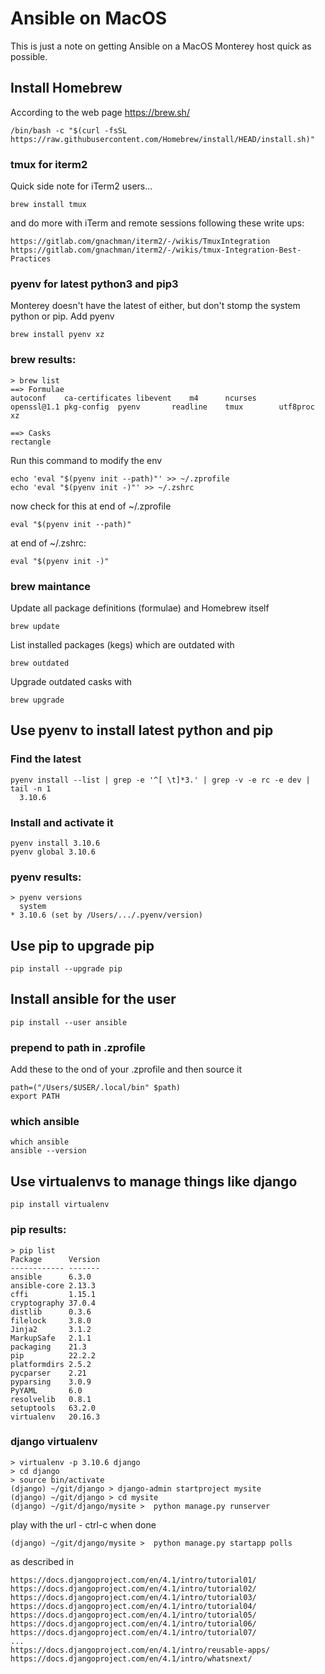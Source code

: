 # Ansible on MacOS

This is just a note on getting Ansible on a MacOS Monterey host quick as possible.

## Install Homebrew

According to the web page https://brew.sh/

    /bin/bash -c "$(curl -fsSL https://raw.githubusercontent.com/Homebrew/install/HEAD/install.sh)"

### tmux for iterm2

Quick side note for iTerm2 users...

    brew install tmux

and do more with iTerm and remote sessions following these write ups:

    https://gitlab.com/gnachman/iterm2/-/wikis/TmuxIntegration
    https://gitlab.com/gnachman/iterm2/-/wikis/tmux-Integration-Best-Practices

### pyenv for latest python3 and pip3

Monterey doesn't have the latest of either, but don't stomp the system python or pip. Add pyenv

    brew install pyenv xz

### brew results:

    > brew list
    ==> Formulae
    autoconf	ca-certificates	libevent	m4		ncurses		openssl@1.1	pkg-config	pyenv		readline	tmux		utf8proc	xz
    
    ==> Casks
    rectangle

Run this command to modify the env

    echo 'eval "$(pyenv init --path)"' >> ~/.zprofile
    echo 'eval "$(pyenv init -)"' >> ~/.zshrc
    
now check for this at end of ~/.zprofile

    eval "$(pyenv init --path)"

at end of ~/.zshrc:

    eval "$(pyenv init -)"
    
### brew maintance

Update all package definitions (formulae) and Homebrew itself

    brew update

List installed packages (kegs) which are outdated with

    brew outdated

Upgrade outdated casks with

    brew upgrade

## Use pyenv to install latest python and pip

### Find the latest

    pyenv install --list | grep -e '^[ \t]*3.' | grep -v -e rc -e dev | tail -n 1
      3.10.6

### Install and activate it

    pyenv install 3.10.6
    pyenv global 3.10.6

### pyenv results:

    > pyenv versions
      system
    * 3.10.6 (set by /Users/.../.pyenv/version)
  
## Use pip to upgrade pip 

    pip install --upgrade pip
    
## Install ansible for the user

    pip install --user ansible

### prepend to path in .zprofile

Add these to the ond of your .zprofile and then source it

    path=("/Users/$USER/.local/bin" $path)
    export PATH

### which ansible

    which ansible
    ansible --version

## Use virtualenvs to manage things like django

    pip install virtualenv

### pip results:

    > pip list
    Package      Version
    ------------ -------
    ansible      6.3.0
    ansible-core 2.13.3
    cffi         1.15.1
    cryptography 37.0.4
    distlib      0.3.6
    filelock     3.8.0
    Jinja2       3.1.2
    MarkupSafe   2.1.1
    packaging    21.3
    pip          22.2.2
    platformdirs 2.5.2
    pycparser    2.21
    pyparsing    3.0.9
    PyYAML       6.0
    resolvelib   0.8.1
    setuptools   63.2.0
    virtualenv   20.16.3


### django virtualenv

    > virtualenv -p 3.10.6 django
    > cd django
    > source bin/activate
    (django) ~/git/django > django-admin startproject mysite
    (django) ~/git/django > cd mysite    
    (django) ~/git/django/mysite >  python manage.py runserver

play with the url - ctrl-c when done

    (django) ~/git/django/mysite >  python manage.py startapp polls

as described in

    https://docs.djangoproject.com/en/4.1/intro/tutorial01/
    https://docs.djangoproject.com/en/4.1/intro/tutorial02/
    https://docs.djangoproject.com/en/4.1/intro/tutorial03/
    https://docs.djangoproject.com/en/4.1/intro/tutorial04/
    https://docs.djangoproject.com/en/4.1/intro/tutorial05/
    https://docs.djangoproject.com/en/4.1/intro/tutorial06/
    https://docs.djangoproject.com/en/4.1/intro/tutorial07/
    ...
    https://docs.djangoproject.com/en/4.1/intro/reusable-apps/
    https://docs.djangoproject.com/en/4.1/intro/whatsnext/
